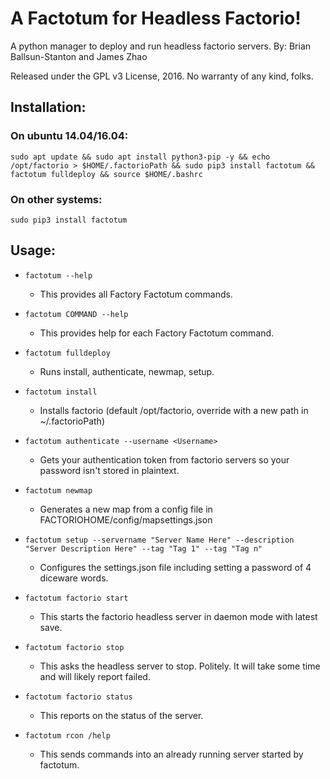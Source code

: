 # A Factotum for Headless Factorio!
A python manager to deploy and run headless factorio servers.
By: Brian Ballsun-Stanton and James Zhao

Released under the GPL v3 License, 2016.
No warranty of any kind, folks.

## Installation:

### On ubuntu 14.04/16.04:

```sudo apt update && sudo apt install python3-pip -y && echo /opt/factorio > $HOME/.factorioPath && sudo pip3 install factotum && factotum fulldeploy && source $HOME/.bashrc```	

### On other systems:

```sudo pip3 install factotum```

## Usage:

* `factotum --help`
   * This provides all Factory Factotum commands.
* `factotum COMMAND --help`
   * This provides help for each Factory Factotum command.

* `factotum fulldeploy`
   * Runs install, authenticate, newmap, setup.
* `factotum install`
	* Installs factorio (default /opt/factorio, override with a new path in ~/.factorioPath)
* `factotum authenticate --username <Username>`
	* Gets your authentication token from factorio servers so your password isn't stored in plaintext.
* `factotum newmap`
	* Generates a new map from a config file in FACTORIOHOME/config/mapsettings.json
* `factotum setup --servername "Server Name Here" --description "Server Description Here" --tag "Tag 1" --tag "Tag n"`
	* Configures the settings.json file including setting a password of 4 diceware words.
* `factotum factorio start`
   * This starts the factorio headless server in daemon mode with latest save.
* `factotum factorio stop`
   * This asks the headless server to stop. Politely. It will take some time and will likely report failed.
* `factotum factorio status`
   * This reports on the status of the server.      
* `factotum rcon /help`
   * This sends commands into an already running server started by factotum.         


